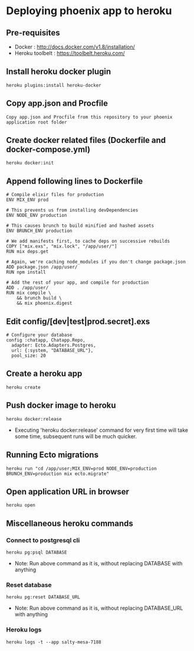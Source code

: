 # Deploying phoenix app to heroku

## Pre-requisites

- Docker : http://docs.docker.com/v1.8/installation/
- Heroku toolbelt : https://toolbelt.heroku.com/

## Install heroku docker plugin
    heroku plugins:install heroku-docker
    
## Copy app.json and Procfile
    Copy app.json and Procfile from this repository to your phoenix application root folder 

## Create docker related files (Dockerfile and docker-compose.yml) 
    heroku docker:init

## Append following lines to Dockerfile
    # Compile elixir files for production
    ENV MIX_ENV prod
    
    # This prevents us from installing devDependencies
    ENV NODE_ENV production
    
    # This causes brunch to build minified and hashed assets
    ENV BRUNCH_ENV production
    
    # We add manifests first, to cache deps on successive rebuilds
    COPY ["mix.exs", "mix.lock", "/app/user/"]
    RUN mix deps.get
    
    # Again, we're caching node_modules if you don't change package.json
    ADD package.json /app/user/
    RUN npm install
    
    # Add the rest of your app, and compile for production
    ADD . /app/user/
    RUN mix compile \
        && brunch build \
        && mix phoenix.digest


## Edit config/[dev|test|prod.secret].exs
	# Configure your database
	config :chatapp, Chatapp.Repo,
	  adapter: Ecto.Adapters.Postgres,
	  url: {:system, "DATABASE_URL"},
	  pool_size: 20

## Create a heroku app 
    heroku create

## Push docker image to heroku
    heroku docker:release
    
- Executing 'heroku docker:release' command for very first time will take some time, subsequent runs will be much quicker.

## Running Ecto migrations
    heroku run "cd /app/user;MIX_ENV=prod NODE_ENV=production BRUNCH_ENV=production mix ecto.migrate"

## Open application URL in browser
    heroku open

## Miscellaneous heroku commands
### Connect to postgresql cli
    heroku pg:psql DATABASE
    
- Note: Run above command as it is, without replacing DATABASE with anything 

### Reset database
    heroku pg:reset DATABASE_URL
    
- Note: Run above command as it is, without replacing DATABASE_URL with anything

### Heroku logs
    heroku logs -t --app salty-mesa-7188
